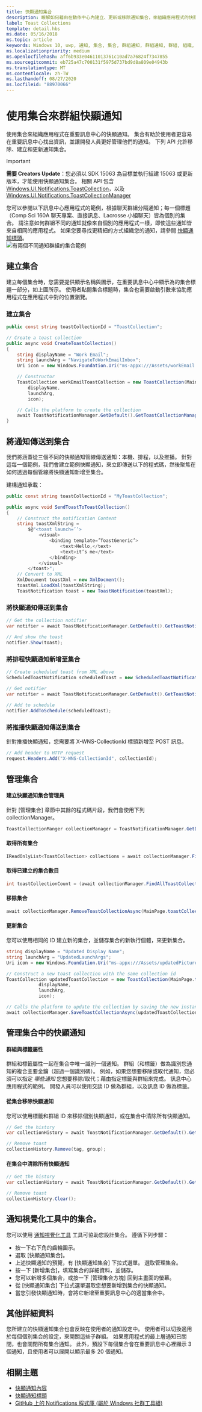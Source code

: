 ```yaml
---
title: 快顯通知集合
description: 瞭解如何藉由在動作中心內建立、更新或移除通知集合，來組織應用程式的快顯通知。
label: Toast Collections
template: detail.hbs
ms.date: 05/16/2018
ms.topic: article
keywords: Windows 10, uwp, 通知, 集合, 集合, 群組通知, 群組通知, 群組, 組織, 重要訊息中心, 快顯通知
ms.localizationpriority: medium
ms.openlocfilehash: aff6b933e04611013761c10ad7a76824f7347855
ms.sourcegitcommit: eb725a47c700131f5975d737bd9d8a809e04943b
ms.translationtype: MT
ms.contentlocale: zh-TW
ms.lasthandoff: 08/27/2020
ms.locfileid: "88970066"
---
```

# <a name="grouping-toast-notifications-with-collections"></a>使用集合來群組快顯通知
使用集合來組織應用程式在重要訊息中心的快顯通知。 集合有助於使用者更容易在重要訊息中心找出資訊，並讓開發人員更好管理他們的通知。  下列 API 允許移除、建立和更新通知集合。

> [!IMPORTANT]
> **需要 Creators Update**：您必須以 SDK 15063 為目標並執行組建 15063 或更新版本，才能使用快顯通知集合。 相關 API 包含 [Windows.UI.Notifications.ToastCollection](https://docs.microsoft.com/uwp/api/windows.ui.notifications.toastcollection)，以及 [Windows.UI.Notifications.ToastCollectionManager](https://docs.microsoft.com/uwp/api/windows.ui.notifications.toastcollectionmanager)

您可以參閱以下訊息中心應用程式的範例，根據聊天群組分隔通知；每一個標題（Comp Sci 160A 聊天專案、直接訊息、Lacrosse 小組聊天）皆為個別的集合。  請注意如何群組不同的通知就像來自個別的應用程式一樣，即使這些通知皆來自相同的應用程式。  如果您要尋找更精細的方式組織您的通知，請參閱 [快顯通知標頭](toast-headers.md)。  
![有兩個不同通知群組的集合範例](images/toast-collection-example.png)

## <a name="creating-collections"></a>建立集合
建立每個集合時，您需要提供顯示名稱與圖示，在重要訊息中心中顯示為的集合標題一部分，如上圖所示。 使用者點閱集合標題時，集合也需要啟動引數來協助應用程式在應用程式中對的位置瀏覽。  

### <a name="create-a-collection"></a>建立集合

``` csharp 
public const string toastCollectionId = "ToastCollection";

// Create a toast collection
public async void CreateToastCollection()
{
    string displayName = "Work Email"; 
    string launchArg = "NavigateToWorkEmailInbox"; 
    Uri icon = new Windows.Foundation.Uri("ms-appx:///Assets/workEmail.png");

    // Constructor
    ToastCollection workEmailToastCollection = new ToastCollection(MainPage.toastCollectionId, 
        displayName,
        launchArg, 
        icon);

    // Calls the platform to create the collection
    await ToastNotificationManager.GetDefault().GetToastCollectionManager().SaveToastCollectionAsync(workEmailToastCollection);                                 
}
```

## <a name="sending-notifications-to-a-collection"></a>將通知傳送到集合
我們將涵蓋從三個不同的快顯通知管線傳送通知：本機、排程，以及推播。  針對這每一個範例，我們會建立範例快顯通知，來立即傳送以下的程式碼，然後聚焦在如何透過每個管線將快顯通知新增至集合。

建構通知承載：

``` csharp
public const string toastCollectionId = "MyToastCollection";

public async void SendToastToToastCollection()
{
    // Construct the notification Content
    string toastXmlString = 
        $@"<toast launch=’’>
            <visual>
                <binding template=’ToastGeneric’>
                    <text>Hello,</text>
                    <text>it’s me</text>
                </binding>
            </visual>
        </toast>";
    // Convert to XML
    XmlDocument toastXml = new XmlDocment();
    toastXml.LoadXml(toastXmlString);
    ToastNotification toast = new ToastNotification(toastXml);
```

### <a name="send-a-toast-to-a-collection"></a>將快顯通知傳送到集合

```csharp
// Get the collection notifier
var notifier = await ToastNotificationManager.GetDefault().GetToastNotifierForToastCollectionIdAsync(MainPage.toastCollectionId);

// And show the toast
notifier.Show(toast);
```

### <a name="add-a-scheduled-toast-to-a-collection"></a>將排程快顯通知新增至集合

``` csharp
// Create scheduled toast from XML above
ScheduledToastNotification scheduledToast = new ScheduledToastNotification(toastXml, DateTimeOffset.Now.AddSeconds(10));

// Get notifier
var notifier = await ToastNotificationManager.GetDefault().GetToastNotifierForToastCollectionIdAsync(MainPage.toastCollectionId);
    
// Add to schedule
notifier.AddToSchedule(scheduledToast);
```

### <a name="send-a-push-toast-to-a-collection"></a>將推播快顯通知傳送到集合
針對推播快顯通知，您需要將 X-WNS-CollectionId 標頭新增至 POST 訊息。
```csharp
// Add header to HTTP request
request.Headers.Add("X-WNS-CollectionId", collectionId); 

```

## <a name="managing-collections"></a>管理集合
#### <a name="create-the-toast-collection-manager"></a>建立快顯通知集合管理員
針對 [管理集合] 章節中其餘的程式碼片段，我們會使用下列 collectionManager。
```csharp
ToastCollectionManger collectionManager = ToastNotificationManager.GetDefault().GetToastCollectionManager();
```

#### <a name="get-all-collections"></a>取得所有集合

``` csharp
IReadOnlyList<ToastCollection> collections = await collectionManager.FindAllToastCollectionsAsync();
``` 

#### <a name="get-the-number-of-collections-created"></a>取得已建立的集合數目

``` csharp
int toastCollectionCount = (await collectionManager.FindAllToastCollectionsAsync()).Count;
```

#### <a name="remove-a-collection"></a>移除集合

``` csharp
await collectionManager.RemoveToastCollectionAsync(MainPage.toastCollectionId);
```

#### <a name="update-a-collection"></a>更新集合
您可以使用相同的 ID 建立新的集合，並儲存集合的新執行個體，來更新集合。
``` csharp
string displayName = "Updated Display Name"; 
string launchArg = "UpdatedLaunchArgs"; 
Uri icon = new Windows.Foundation.Uri("ms-appx:///Assets/updatedPicture.png");

// Construct a new toast collection with the same collection id
ToastCollection updatedToastCollection = new ToastCollection(MainPage.toastCollectionId, 
            displayName,
            launchArg, 
            icon);

// Calls the platform to update the collection by saving the new instance
await collectionManager.SaveToastCollectionAsync(updatedToastCollection);                               
```
## <a name="managing-toasts-within-a-collection"></a>管理集合中的快顯通知
#### <a name="group-and-tag-properties"></a>群組與標籤屬性
群組和標籤屬性一起在集合中唯一識別一個通知。  群組（和標籤）做為識別您通知的複合主要金鑰（超過一個識別碼）。 例如，如果您想要移除或取代通知，您必須可以指定 *哪些通知* 您想要移除/取代；藉由指定標籤與群組來完成。 訊息中心應用程式的範例。  開發人員可以使用交談 ID 做為群組，以及訊息 ID 做為標籤。

#### <a name="remove-a-toast-from-a-collection"></a>從集合移除快顯通知
您可以使用標籤和群組 ID 來移除個別快顯通知，或在集合中清除所有快顯通知。
``` csharp
// Get the history
var collectionHistory = await ToastNotificationManager.GetDefault().GetHistoryForToastCollectionAsync(MainPage.toastCollectionId);

// Remove toast
collectionHistory.Remove(tag, group); 
```

#### <a name="clear-all-toasts-within-a-collection"></a>在集合中清除所有快顯通知
``` csharp
// Get the history
var collectionHistory = await ToastNotificationManager.GetDefault().GetHistoryForToastCollectionAsync(MainPage.toastCollectionId);

// Remove toast
collectionHistory.Clear();
```


## <a name="collections-in-notifications-visualizer"></a>通知視覺化工具中的集合。
您可以使用 [通知視覺化工具](notifications-visualizer.md) 工具可協助您設計集合。 遵循下列步驟：

* 按一下右下角的齒輪圖示。 
* 選取 [快顯通知集合]。
* 上述快顯通知的預覽，有 [快顯通知集合] 下拉式選單。 選取管理集合。
* 按一下 [新增集合]，填寫集合的詳細資料，並儲存。
* 您可以新增多個集合，或按一下 [管理集合方塊] 回到主畫面的螢幕。
* 從 [快顯通知集合] 下拉式選單選取您想要新增到集合的快顯通知。
* 當您引發快顯通知時，會將它新增至重要訊息中心的適當集合中。


## <a name="other-details"></a>其他詳細資料
您所建立的快顯通知集合也會反映在使用者的通知設定中。  使用者可以切換適用於每個個別集合的設定，來開關這些子群組。  如果應用程式的最上層通知已關閉，也會關閉所有集合通知。  此外，預設下每個集合會在重要訊息中心裡顯示 3 個通知，且使用者可以展開以顯示最多 20 個通知。

## <a name="related-topics"></a>相關主題

* [快顯通知內容](adaptive-interactive-toasts.md)
* [快顯通知標頭](toast-headers.md)
* [GitHub 上的 Notifications 程式庫 (屬於 Windows 社群工具組)](https://github.com/windows-toolkit/WindowsCommunityToolkit/tree/master/Microsoft.Toolkit.Uwp.Notifications)